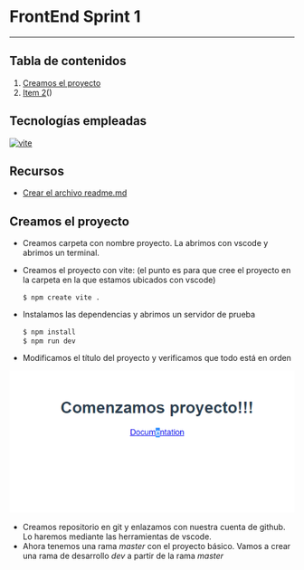 # FrontEnd Sprint 1
***
## Tabla de contenidos

1. [Creamos el proyecto](#creamos-proyecto)
2. [Item 2](#item2)()

## Tecnologías empleadas

 [![vite](https://encrypted-tbn0.gstatic.com/images?q=tbn:ANd9GcQsTYQgDwKWbIEM8WQ76zl_Oaw16RHcn8_J0Q&usqp=CAU)](https://www.npmjs.com/package/vite)

## Recursos
- [Crear el archivo readme.md](https://www.ionos.es/digitalguide/paginas-web/desarrollo-web/archivo-readme/)
 ## Creamos el proyecto
- Creamos carpeta con nombre proyecto. La abrimos con vscode y abrimos un terminal.
- Creamos el proyecto con vite: (el punto es para que cree el proyecto en la carpeta en la que estamos ubicados con vscode)
   
    ```
    $ npm create vite .
    ```
  
- Instalamos las dependencias y abrimos un servidor de prueba
 
    ```
    $ npm install
    $ npm run dev
    ```
- Modificamos el título del proyecto y verificamos que todo está en orden


![](public/recortes/comenzamos.png)

- Creamos repositorio en git y enlazamos con nuestra cuenta de github. Lo haremos mediante las herramientas de vscode.
- Ahora tenemos una rama *master* con el proyecto básico. Vamos a crear una rama de desarrollo *dev* a partir de la rama *master*


  
  

